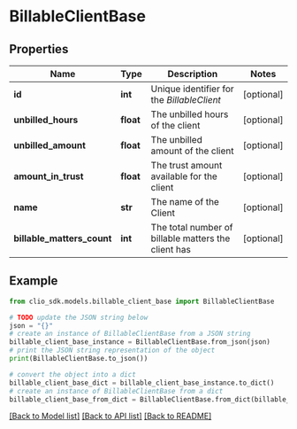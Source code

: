 # BillableClientBase


## Properties

Name | Type | Description | Notes
------------ | ------------- | ------------- | -------------
**id** | **int** | Unique identifier for the *BillableClient* | [optional] 
**unbilled_hours** | **float** | The unbilled hours of  the client | [optional] 
**unbilled_amount** | **float** | The unbilled amount of the client | [optional] 
**amount_in_trust** | **float** | The trust amount available for the client | [optional] 
**name** | **str** | The name of the Client | [optional] 
**billable_matters_count** | **int** | The total number of billable matters the client has | [optional] 

## Example

```python
from clio_sdk.models.billable_client_base import BillableClientBase

# TODO update the JSON string below
json = "{}"
# create an instance of BillableClientBase from a JSON string
billable_client_base_instance = BillableClientBase.from_json(json)
# print the JSON string representation of the object
print(BillableClientBase.to_json())

# convert the object into a dict
billable_client_base_dict = billable_client_base_instance.to_dict()
# create an instance of BillableClientBase from a dict
billable_client_base_from_dict = BillableClientBase.from_dict(billable_client_base_dict)
```
[[Back to Model list]](../README.md#documentation-for-models) [[Back to API list]](../README.md#documentation-for-api-endpoints) [[Back to README]](../README.md)


